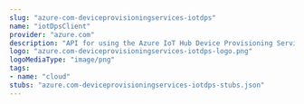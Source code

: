 ```yaml
---
slug: "azure-com-deviceprovisioningservices-iotdps"
name: "iotDpsClient"
provider: "azure.com"
description: "API for using the Azure IoT Hub Device Provisioning Service features."
logo: "azure.com-deviceprovisioningservices-iotdps-logo.png"
logoMediaType: "image/png"
tags:
- name: "cloud"
stubs: "azure.com-deviceprovisioningservices-iotdps-stubs.json"
---
```

